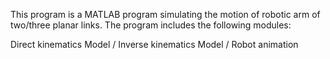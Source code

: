 This program is a MATLAB program simulating the motion of robotic arm of two/three planar links.
The program includes the following modules:


Direct kinematics Model
/ Inverse kinematics Model
/ Robot animation
